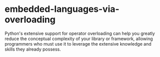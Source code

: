 # embedded-languages-via-overloading
Python's extensive support for operator overloading can help you greatly reduce the conceptual complexity of your library or framework, allowing programmers who must use it to leverage the extensive knowledge and skills they already possess.
